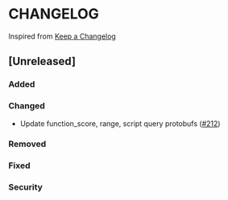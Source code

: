 # CHANGELOG

Inspired from [Keep a Changelog](https://keepachangelog.com/en/1.0.0/)

## [Unreleased]
### Added

### Changed
- Update function_score, range, script query protobufs ([#212](https://github.com/opensearch-project/opensearch-protobufs/pull/212))

### Removed

### Fixed

### Security
